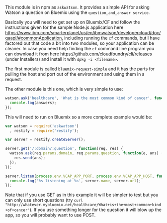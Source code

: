 This module is in npm as `askwatson`.  It provides a simple API for asking Watson a question on Bluemix using the
`question_and_answer service`.

Basically you will need to get set up on Bluemix/CF and follow the instructions given
for the sample Node.js application here https://www.ibm.com/smarterplanet/us/en/ibmwatson/developercloud/doc/qaapi/#commonApplication, including running the `cf` commands, but
I have factored out that code a bit into two modules, so your application can
be cleaner.  In case you need help finding the `cf` command line program you can download it from here https://github.com/cloudfoundry/cli/releases (under Installers)  and install it with `dpkg -i <filename>`.

The first module is called `bluemix-request-simple` and it has the parts for pulling
the host and port out of the environment and using them in a request.

The other module is this one, which is very simple to use:

```javascript
watson.ask('healthcare', 'What is the most common kind of cancer', function(err, answers) {
  console.log(answers);
});
```

This will need to run on Bluemix so a more complete example would be:


```javascript
var watson = require('askwatson')
  , restify = require('restify');

var server = restify.createServer();

server.get('/:domain/:question', function(req, res) {
  watson.ask(req.params.domain, req.params.question, function(e, ans) {
    res.send(ans);
  });    
});

server.listen(process.env.VCAP_APP_PORT, process.env.VCAP_APP_HOST, function() {
  console.log('%s listening at %s', server.name, server.url);
});
```

Note that if you use GET as in this example it will be simpler to test but you can only use short questions (try `curl "http://whatever.mybluemix.net/healthcare/What+is+the+most+common+kind+of+cancer"`).  If you use something longer for the question it will blow up the app, so you will probably want to use POST.
